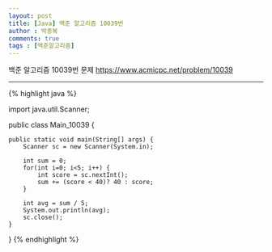 ```yaml
---
layout: post
title: [Java] 백준 알고리즘 10039번
author : 박종복
comments: true
tags : [백준알고리즘]
---
```


백준 알고리즘 10039번 문제
https://www.acmicpc.net/problem/10039

- - -

{% highlight java %}

import java.util.Scanner;

public class Main_10039 {

	public static void main(String[] args) {
		Scanner sc = new Scanner(System.in);
        
		int sum = 0;
		for(int i=0; i<5; i++) {
			int score = sc.nextInt();
			sum += (score < 40)? 40 : score;
		}
		
		int avg = sum / 5;
		System.out.println(avg);
		sc.close();
	}
}
{% endhighlight %}

